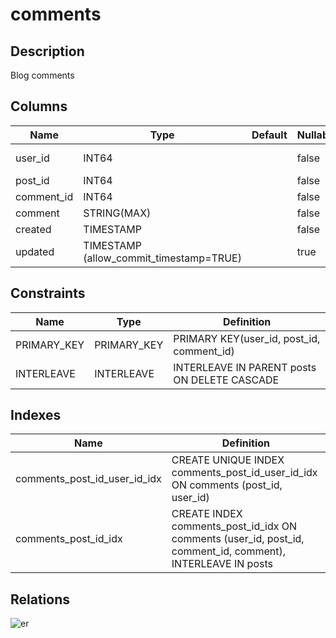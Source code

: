 # comments

## Description

Blog comments

## Columns

| Name | Type | Default | Nullable | Children | Parents | Comment |
| ---- | ---- | ------- | -------- | -------- | ------- | ------- |
| user_id | INT64 |  | false | [comment_stars](comment_stars.md) | [posts](posts.md) [users](users.md) |  |
| post_id | INT64 |  | false | [comment_stars](comment_stars.md) | [posts](posts.md) |  |
| comment_id | INT64 |  | false |  | [posts](posts.md) |  |
| comment | STRING(MAX) |  | false |  |  |  |
| created | TIMESTAMP |  | false |  |  |  |
| updated | TIMESTAMP (allow_commit_timestamp=TRUE) |  | true |  |  |  |

## Constraints

| Name | Type | Definition |
| ---- | ---- | ---------- |
| PRIMARY_KEY | PRIMARY_KEY | PRIMARY KEY(user_id, post_id, comment_id) |
| INTERLEAVE | INTERLEAVE | INTERLEAVE IN PARENT posts ON DELETE CASCADE |

## Indexes

| Name | Definition |
| ---- | ---------- |
| comments_post_id_user_id_idx | CREATE UNIQUE INDEX comments_post_id_user_id_idx ON comments (post_id, user_id) |
| comments_post_id_idx | CREATE INDEX comments_post_id_idx ON comments (user_id, post_id, comment_id, comment), INTERLEAVE IN posts |

## Relations

![er](comments.svg)
